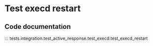 # Test execd restart


## Code documentation   

::: tests.integration.test_active_response.test_execd.test_execd_restart
